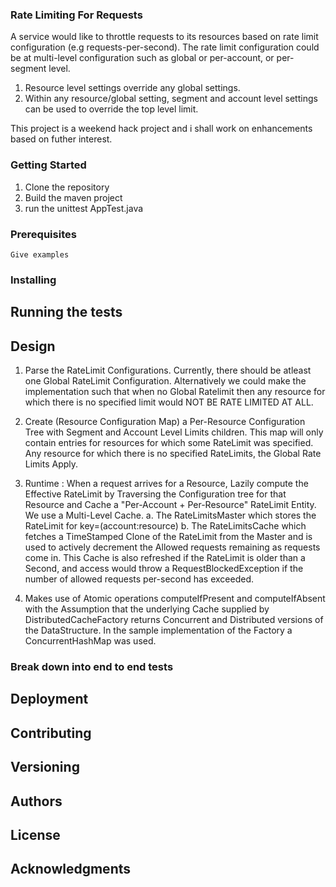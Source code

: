 ### Rate Limiting For Requests

A service would like to throttle requests to its resources based on rate limit configuration (e.g requests-per-second).
The rate limit configuration could be at multi-level configuration such as global or per-account, or per-segment level.

 1. Resource level settings override any global settings.
 2. Within any resource/global setting, segment and account level settings can be used to override the top level limit.


This project is a weekend hack project and i shall work on enhancements based on futher interest.

### Getting Started

 1. Clone the repository
 2. Build the maven project
 3. run the unittest AppTest.java


### Prerequisites


```
Give examples
```

### Installing


## Running the tests

## Design
1.  Parse the RateLimit Configurations. Currently, there should be atleast one Global RateLimit Configuration.
    Alternatively we could make the implementation such that when no Global Ratelimit then any resource for which there is no specified limit would NOT BE RATE LIMITED AT ALL.

2.  Create (Resource Configuration Map) a Per-Resource Configuration Tree with Segment and Account Level Limits children.
    This map will only contain entries for resources for which some RateLimit was specified. Any resource for which
    there is no specified RateLimits, the Global Rate Limits Apply.
3.  Runtime :  When a request arrives for a Resource, Lazily compute the Effective RateLimit by Traversing the Configuration
tree for that Resource and Cache a "Per-Account + Per-Resource" RateLimit Entity.  We use a Multi-Level Cache.
     a. The RateLimitsMaster which stores the RateLimit for key=(account:resource)
     b. The RateLimitsCache which fetches a TimeStamped Clone of the RateLimit from the Master and is used to actively decrement the Allowed requests remaining as requests come in.  This Cache is also refreshed if the RateLimit is older than a Second, and access would throw a RequestBlockedException if the number of allowed requests per-second has exceeded.

4.  Makes use of Atomic operations computeIfPresent and computeIfAbsent with the Assumption that the underlying Cache
supplied by DistributedCacheFactory returns Concurrent and Distributed versions of the DataStructure. In the sample implementation
of the Factory a ConcurrentHashMap was used.


### Break down into end to end tests


## Deployment


## Contributing


## Versioning


## Authors


## License


## Acknowledgments



